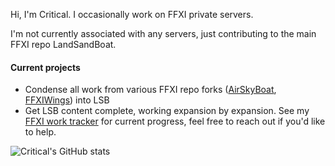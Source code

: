 Hi, I'm Critical. I occasionally work on FFXI private servers.

I'm not currently associated with any servers, just contributing to the main FFXI repo LandSandBoat.

#### Current projects
- Condense all work from various FFXI repo forks ([AirSkyBoat](https://github.com/AirSkyBoat/AirSkyBoat), [FFXIWings](https://gitlab.com/ffxiwings/wings)) into LSB
- Get LSB content complete, working expansion by expansion. See my [FFXI work tracker](https://docs.google.com/spreadsheets/d/1y3s3x5FruIgxiN83K8KuR8orXEAZHCw8sKnDtUTG32o) for current progress, feel free to reach out if you'd like to help.

![Critical's GitHub stats](https://github-readme-stats.vercel.app/api?username=criticalxi&show_icons=true&theme=radical)
